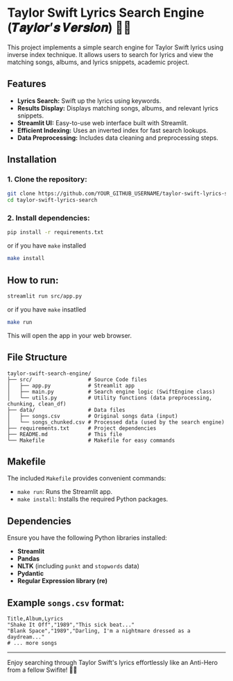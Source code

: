 # Taylor Swift Lyrics Search Engine  (𝑻𝒂𝒚𝒍𝒐𝒓’𝒔 𝑽𝒆𝒓𝒔𝒊𝒐𝒏)  🧣🍂

This project implements a simple search engine for Taylor Swift lyrics using inverse index technique. It allows users to search for lyrics and view the matching songs, albums, and lyrics snippets, academic project.

## Features

* **Lyrics Search:** Swift up the lyrics using keywords.
* **Results Display:** Displays matching songs, albums, and relevant lyrics snippets.
* **Streamlit UI:** Easy-to-use web interface built with Streamlit.
* **Efficient Indexing:** Uses an inverted index for fast search lookups.
* **Data Preprocessing:** Includes data cleaning and preprocessing steps.

## Installation

### 1. Clone the repository:

```bash
git clone https://github.com/YOUR_GITHUB_USERNAME/taylor-swift-lyrics-search.git  # Replace with your repo URL
cd taylor-swift-lyrics-search
```


### 2. Install dependencies:

```bash
pip install -r requirements.txt
```
or if you have `make` installed
```bash
make install
```


## How to run:



```bash
streamlit run src/app.py
```
or if you have `make` insatlled
```bash
make run
```

This will open the app in your web browser.



## File Structure

```
taylor-swift-search-engine/
├── src/                  # Source Code files
│   ├── app.py            # Streamlit app
│   ├── main.py           # Search engine logic (SwiftEngine class)
│   └── utils.py          # Utility functions (data preprocessing, chunking, clean_df)
├── data/                 # Data files
│   ├── songs.csv         # Original songs data (input)
│   └── songs_chunked.csv # Processed data (used by the search engine)
├── requirements.txt      # Project dependencies
├── README.md             # This file
└── Makefile              # Makefile for easy commands
```

## Makefile

The included `Makefile` provides convenient commands:

- `make run`: Runs the Streamlit app.
- `make install`: Installs the required Python packages.

## Dependencies

Ensure you have the following Python libraries installed:

- **Streamlit**
- **Pandas**
- **NLTK** (including `punkt` and `stopwords` data)
- **Pydantic**
- **Regular Expression library (re)**

## Example `songs.csv` format:

```csv
Title,Album,Lyrics
"Shake It Off","1989","This sick beat..."
"Blank Space","1989","Darling, I'm a nightmare dressed as a daydream..."
# ... more songs
```

---

Enjoy searching through Taylor Swift's lyrics effortlessly like an Anti-Hero from a fellow Swifite! 🎵✨

